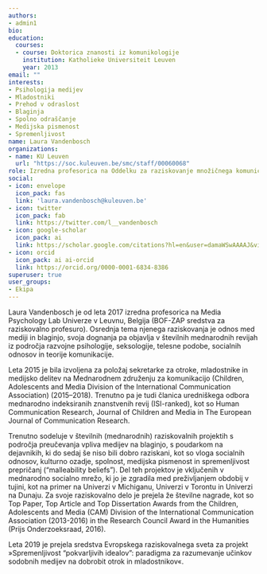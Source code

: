 ```yaml
---
authors:
- admin1
bio:
education:
  courses:
  - course: Doktorica znanosti iz komunikologije
    institution: Katholieke Universiteit Leuven
    year: 2013
email: ""
interests:
- Psihologija medijev
- Mladostniki
- Prehod v odraslost
- Blaginja
- Spolno odraščanje
- Medijska pismenost
- Spremenljivost
name: Laura Vandenbosch
organizations:
- name: KU Leuven
  url: "https://soc.kuleuven.be/smc/staff/00060068"
role: Izredna profesorica na Oddelku za raziskovanje množičnega komuniciranja 
social:
- icon: envelope
  icon_pack: fas
  link: 'laura.vandenbosch@kuleuven.be'
- icon: twitter
  icon_pack: fab
  link: https://twitter.com/l__vandenbosch
- icon: google-scholar
  icon_pack: ai
  link: https://scholar.google.com/citations?hl=en&user=damaWSwAAAAJ&view_op=list_works&citft=1&email_for_op=LucaCarbone.LC%40gmail.com&gmla=AJsN-F7t2CYHHlWeJY3deewm-X4ZMmGIyZTX8n6I4B0oyaPhiurr6O2RUvipMX5kj9NwSv5kCHA2iTvFV4Mkw7GA0m9U2mBQIWHnywgqOTMUu29QbimAgPW-k6oqxRFTvedMc-D8SrQc4AFyq6LA87ar4PJhZDpsA_B1-Z4uS742VbL1rEjrScyqh32yVBuYH_9IQXpNhLYqxWzdcpTOOOCxzpH6y9I_rk1ygE4T84JbQJD0nAO6CnsJZ1xjg5s4r59O_87gwvRR
- icon: orcid
  icon_pack: ai ai-orcid
  link: https://orcid.org/0000-0001-6834-8386
superuser: true
user_groups:
- Ekipa
---
```


Laura Vandenbosch je od leta 2017 izredna profesorica na Media Psychology Lab Univerze v Leuvnu, Belgija (BOF-ZAP sredstva za raziskovalno profesuro). Osrednja tema njenega raziskovanja je odnos med mediji in blaginjo, svoja dognanja pa objavlja v številnih mednarodnih revijah iz področja razvojne psihologije, seksologije, telesne podobe, socialnih odnosov in teorije komunikacije.

Leta 2015 je bila izvoljena za položaj sekretarke za otroke, mladostnike in medijsko delitev na Mednarodnem združenju za komunikacijo (Children, Adolescents and Media Division of the International Communication Association) (2015–2018). Trenutno pa je tudi članica uredniškega odbora mednarodno indeksiranih znanstvenih revij (ISI-ranked), kot so Human Communication Research, Journal of Children and Media in The European Journal of Communication Research.

Trenutno sodeluje v številnih (mednarodnih) raziskovalnih projektih s področja preučevanja vpliva medijev na blaginjo, s poudarkom na dejavnikih, ki do sedaj še niso bili dobro raziskani, kot so vloga socialnih odnosov, kulturno ozadje, spolnost, medijska pismenost in spremenljivost prepričanj (“malleability beliefs”). Del teh projektov je vključenih v mednarodno socialno mrežo, ki jo je zgradila med preživljanjem obdobij v tujini, kot na primer na Univerzi v Michiganu, Univerzi v Torontu in Univerzi na Dunaju. Za svoje raziskovalno delo je prejela že številne nagrade, kot so Top Paper, Top Article and Top Dissertation Awards from the Children, Adolescents and Media (CAM) Division of the International Communication Association (2013-2016) in the Research Council Award in the Humanities (Prijs Onderzoeksraad, 2016).

Leta 2019 je prejela sredstva Evropskega raziskovalnega sveta za projekt »Spremenljivost “pokvarljivih idealov”: paradigma za razumevanje učinkov sodobnih medijev na dobrobit otrok in mladostnikov«.